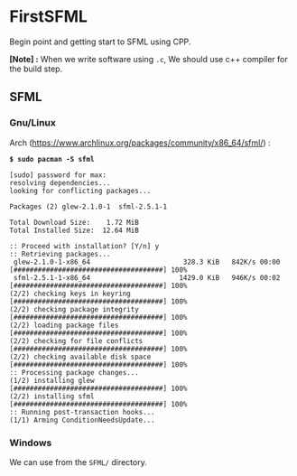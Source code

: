 # FirstSFML

Begin point and getting start to SFML using CPP.

**[Note] :**
When we write software using `.c`, We should use c++ compiler for the build step.

## SFML

### Gnu/Linux

Arch (https://www.archlinux.org/packages/community/x86_64/sfml/) :

**`$ sudo pacman -S sfml`**

```
[sudo] password for max: 
resolving dependencies...
looking for conflicting packages...

Packages (2) glew-2.1.0-1  sfml-2.5.1-1

Total Download Size:    1.72 MiB
Total Installed Size:  12.64 MiB

:: Proceed with installation? [Y/n] y
:: Retrieving packages...
 glew-2.1.0-1-x86_64                       328.3 KiB   842K/s 00:00 [#####################################] 100%
 sfml-2.5.1-1-x86_64                      1429.0 KiB   946K/s 00:02 [#####################################] 100%
(2/2) checking keys in keyring                                      [#####################################] 100%
(2/2) checking package integrity                                    [#####################################] 100%
(2/2) loading package files                                          [#####################################] 100%
(2/2) checking for file conflicts                                     [#####################################] 100%
(2/2) checking available disk space                                 [#####################################] 100%
:: Processing package changes...
(1/2) installing glew                                               [#####################################] 100%
(2/2) installing sfml                                               [#####################################] 100%
:: Running post-transaction hooks...
(1/1) Arming ConditionNeedsUpdate...
```

### Windows

We can use from the `SFML/` directory.
